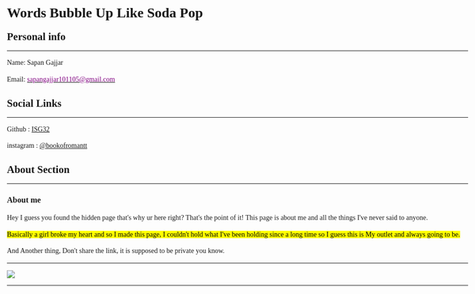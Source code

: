 # Words Bubble Up Like Soda Pop



## Personal info 

<hr>

Name: Sapan Gajjar

Email: [sapangajjar101105@gmail.com](sapangajjar101105@gmail.com)

## Social Links 

<hr>

Github :  [ISG32](https://github.com/isg32)

instagram :  [@bookofromantt](https://instagram.com/bookofromantt)

## About Section

<hr>

### About me

  
Hey I guess you found the hidden page that's why ur here right? That's the point of it!
This page is about me and all the things I've never said to anyone.

<mark>Basically a girl broke my heart and so I made this page, I couldn't hold what I've been holding since a long time so I guess this is My outlet and always going to be.</mark>

And Another thing, Don't share the link, it is supposed to be private you know.

<hr>

![](/blogs/hidden/NOTE20221008163139.png)

<hr>


<style>

span{
color: purple ;
}

body{
padding: 1em;
max-width: 2000px;
margin: auto;
font-family: "Source Serif Pro";
line-height: 1.4em;
color: var(--fg-color);
background-color: var(black);
background-image: url(https://gifimage.net/wp-content/uploads/2017/09/black-aesthetic-gif-12.gif);
}

h1,h3,h4,h5,h6{

color: var(--color03);

}

</style>
